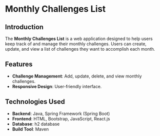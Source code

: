 # Monthly Challenges List

## Introduction
The **Monthly Challenges List** is a web application designed to help users keep track of and manage their monthly challenges. Users can create, update, and view a list of challenges they want to accomplish each month.

## Features
- **Challenge Management**: Add, update, delete, and view monthly challenges.
- **Responsive Design**: User-friendly interface.


## Technologies Used
- **Backend**: Java, Spring Framework (Spring Boot)
- **Frontend**: HTML, Bootstrap, JavaScript, React.js
- **Database**: h2 database
- **Build Tool**: Maven 


